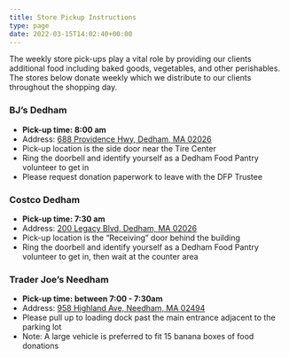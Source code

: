 ```yaml
---
title: Store Pickup Instructions
type: page
date: 2022-03-15T14:02:40+00:00
---
```

The weekly store pick-ups play a vital role by providing our clients additional food including baked goods, vegetables, and other perishables. The stores below donate weekly which we distribute to our clients throughout the shopping day.

### **BJ’s Dedham**

  * **Pick-up time: 8:00 am**
  * Address: [688 Providence Hwy, Dedham, MA 02026][1]
  * Pick-up location is the side door near the Tire Center
  * Ring the doorbell and identify yourself as a Dedham Food Pantry volunteer to get in
  * Please request donation paperwork to leave with the DFP Trustee

### **Costco Dedham**

  * **Pick-up time: 7:30 am**
  * Address: [200 Legacy Blvd, Dedham, MA 02026][2]
  * Pick-up location is the &#8220;Receiving&#8221; door behind the building
  * Ring the doorbell and identify yourself as a Dedham Food Pantry volunteer to get in, then wait at the counter area

### **Trader Joe’s Needham**

  * **Pick-up time: between 7:00 - 7:30am**
  * Address: [958 Highland Ave, Needham, MA 02494][3]
  * Please pull up to loading dock past the main entrance adjacent to the parking lot
  * Note: A large vehicle is preferred to fit 15 banana boxes of food donations

 [1]: https://goo.gl/maps/mFCSE6yMf5bNMW5w9
 [2]: https://goo.gl/maps/QR6MoKamxyT5hFt28
 [3]: https://goo.gl/maps/uH2wdPhKNy7Md63dA
